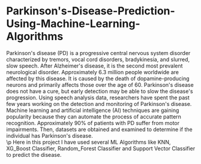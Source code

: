 # Parkinson's-Disease-Prediction-Using-Machine-Learning-Algorithms
Parkinson's disease (PD) is a progressive central nervous system disorder characterized by tremors, vocal cord disorders, bradykinesia, and slurred, slow speech. After Alzheimer's disease, it is the second most prevalent neurological disorder. Approximately 6.3 million people worldwide are affected by this disease. It is caused by the death of dopamine-producing neurons and primarily affects those over the age of 60. Parkinson's disease does not have a cure, but early detection may be able to slow the disease's progression. Using speech analysis data, researchers have spent the past few years working on the detection and monitoring of Parkinson's disease. Machine learning and artificial intelligence (AI) techniques are gaining popularity because they can automate the process of accurate pattern recognition. Approximately 90% of patients with PD suffer from motor impairments. Then, datasets are obtained and examined to determine if the individual has Parkinson's disease.<br> 
\p
Here in this project I have used several ML Algorithms like KNN, XG_Boost Classifier, Random_Forest Classifier and Support Vector Classifier to predict the disease.
